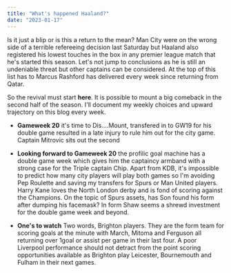 ```yaml
---
title: "What's happened Haaland?"
date: "2023-01-17"
---
```


Is it just a blip or is this a return to the mean? Man City were on the wrong side of a terrible refereeing decision last Saturday but Haaland also registered his lowest touches in the box in any premier league match that he's started this season. Let's not jump to conclusions as he is still an undeniable threat but other captains can be considered. At the top of this list has to Marcus Rashford has delivered every week since returning from Qatar.

So the revival must start **here**. It is possible to mount a big comeback in the second half of the season. I'll document my weekly choices and upward trajectory on this blog every week.

- **Gameweek 20** it's time to Dis....Mount, transfered in to GW19 for his double game resulted in a late injury to rule him out for the city game. Captain Mitrovic sits out the second
- **Looking forward to Gameweek 20** the profilic goal machine has a double game week which gives him the captaincy armband with a strong case for the Triple captain Chip. Apart from KDB, it's impossible to predict how many city players will play both games so I'm avoiding Pep Roulette and saving my transfers for Spurs or Man United players. Harry Kane loves the North London derby and is fond of scoring against the Champions. On the topic of Spurs assets, has Son found his form after dumping his facemask? In form Shaw seems a shrewd investment for the double game week and beyond.

- **One's to watch** Two words, Brighton players. They are the form team for scoring goals at the minute with March, Mitoma and Ferguson all returning over 1goal or assist per game in their last four. A poor Liverpool performance should not detract from the point scoring opportunities available as Brighton play Leicester, Bournemouth and Fulham in their next games.
